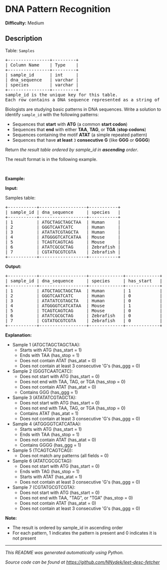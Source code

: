 # DNA Pattern Recognition 

**Difficulty:** Medium  

## Description
<p>Table: <code>Samples</code></p>

<pre>
+----------------+---------+
| Column Name    | Type    | 
+----------------+---------+
| sample_id      | int     |
| dna_sequence   | varchar |
| species        | varchar |
+----------------+---------+
sample_id is the unique key for this table.
Each row contains a DNA sequence represented as a string of characters (A, T, G, C) and the species it was collected from.
</pre>

<p>Biologists are studying basic patterns in DNA sequences. Write a solution to identify <code>sample_id</code> with the following patterns:</p>

<ul>
	<li>Sequences that <strong>start</strong> with <strong>ATG</strong>&nbsp;(a common <strong>start codon</strong>)</li>
	<li>Sequences that <strong>end</strong> with either <strong>TAA</strong>, <strong>TAG</strong>, or <strong>TGA</strong>&nbsp;(<strong>stop codons</strong>)</li>
	<li>Sequences containing the motif <strong>ATAT</strong>&nbsp;(a simple repeated pattern)</li>
	<li>Sequences that have <strong>at least</strong> <code>3</code> <strong>consecutive</strong> <strong>G</strong>&nbsp;(like <strong>GGG</strong>&nbsp;or <strong>GGGG</strong>)</li>
</ul>

<p>Return <em>the result table ordered by&nbsp;</em><em>sample_id in <strong>ascending</strong> order</em>.</p>

<p>The result format is in the following example.</p>

<p>&nbsp;</p>
<p><strong class="example">Example:</strong></p>

<div class="example-block">
<p><strong>Input:</strong></p>

<p>Samples table:</p>

<pre class="example-io">
+-----------+------------------+-----------+
| sample_id | dna_sequence     | species   |
+-----------+------------------+-----------+
| 1         | ATGCTAGCTAGCTAA  | Human     |
| 2         | GGGTCAATCATC     | Human     |
| 3         | ATATATCGTAGCTA   | Human     |
| 4         | ATGGGGTCATCATAA  | Mouse     |
| 5         | TCAGTCAGTCAG     | Mouse     |
| 6         | ATATCGCGCTAG     | Zebrafish |
| 7         | CGTATGCGTCGTA    | Zebrafish |
+-----------+------------------+-----------+
</pre>

<p><strong>Output:</strong></p>

<pre class="example-io">
+-----------+------------------+-------------+-------------+------------+------------+------------+
| sample_id | dna_sequence     | species     | has_start   | has_stop   | has_atat   | has_ggg    |
+-----------+------------------+-------------+-------------+------------+------------+------------+
| 1         | ATGCTAGCTAGCTAA  | Human       | 1           | 1          | 0          | 0          |
| 2         | GGGTCAATCATC     | Human       | 0           | 0          | 0          | 1          |
| 3         | ATATATCGTAGCTA   | Human       | 0           | 0          | 1          | 0          |
| 4         | ATGGGGTCATCATAA  | Mouse       | 1           | 1          | 0          | 1          |
| 5         | TCAGTCAGTCAG     | Mouse       | 0           | 0          | 0          | 0          |
| 6         | ATATCGCGCTAG     | Zebrafish   | 0           | 1          | 1          | 0          |
| 7         | CGTATGCGTCGTA    | Zebrafish   | 0           | 0          | 0          | 0          |
+-----------+------------------+-------------+-------------+------------+------------+------------+
</pre>

<p><strong>Explanation:</strong></p>

<ul>
	<li>Sample 1 (ATGCTAGCTAGCTAA):
	<ul>
		<li>Starts with ATG&nbsp;(has_start = 1)</li>
		<li>Ends with TAA&nbsp;(has_stop = 1)</li>
		<li>Does not contain ATAT&nbsp;(has_atat = 0)</li>
		<li>Does not contain at least 3 consecutive &#39;G&#39;s (has_ggg = 0)</li>
	</ul>
	</li>
	<li>Sample 2 (GGGTCAATCATC):
	<ul>
		<li>Does not start with ATG&nbsp;(has_start = 0)</li>
		<li>Does not end with TAA, TAG, or TGA&nbsp;(has_stop = 0)</li>
		<li>Does not contain ATAT&nbsp;(has_atat = 0)</li>
		<li>Contains GGG&nbsp;(has_ggg = 1)</li>
	</ul>
	</li>
	<li>Sample 3 (ATATATCGTAGCTA):
	<ul>
		<li>Does not start with ATG&nbsp;(has_start = 0)</li>
		<li>Does not end with TAA, TAG, or TGA&nbsp;(has_stop = 0)</li>
		<li>Contains ATAT&nbsp;(has_atat = 1)</li>
		<li>Does not contain at least 3 consecutive &#39;G&#39;s (has_ggg = 0)</li>
	</ul>
	</li>
	<li>Sample 4 (ATGGGGTCATCATAA):
	<ul>
		<li>Starts with ATG&nbsp;(has_start = 1)</li>
		<li>Ends with TAA&nbsp;(has_stop = 1)</li>
		<li>Does not contain ATAT&nbsp;(has_atat = 0)</li>
		<li>Contains GGGG&nbsp;(has_ggg = 1)</li>
	</ul>
	</li>
	<li>Sample 5 (TCAGTCAGTCAG):
	<ul>
		<li>Does not match any patterns (all fields = 0)</li>
	</ul>
	</li>
	<li>Sample 6 (ATATCGCGCTAG):
	<ul>
		<li>Does not start with ATG&nbsp;(has_start = 0)</li>
		<li>Ends with TAG&nbsp;(has_stop = 1)</li>
		<li>Starts with ATAT&nbsp;(has_atat = 1)</li>
		<li>Does not contain at least 3 consecutive &#39;G&#39;s (has_ggg = 0)</li>
	</ul>
	</li>
	<li>Sample 7 (CGTATGCGTCGTA):
	<ul>
		<li>Does not start with ATG&nbsp;(has_start = 0)</li>
		<li>Does not end with TAA, &quot;TAG&quot;, or &quot;TGA&quot; (has_stop = 0)</li>
		<li>Does not contain ATAT&nbsp;(has_atat = 0)</li>
		<li>Does not contain at least 3 consecutive &#39;G&#39;s (has_ggg = 0)</li>
	</ul>
	</li>
</ul>

<p><strong>Note:</strong></p>

<ul>
	<li>The result is ordered by sample_id in ascending order</li>
	<li>For each pattern, 1 indicates the pattern is present and 0 indicates it is not present</li>
</ul>
</div>


---

*This README was generated automatically using Python.*

*Source code can be found at https://github.com/NNydek/leet-desc-fetcher*
